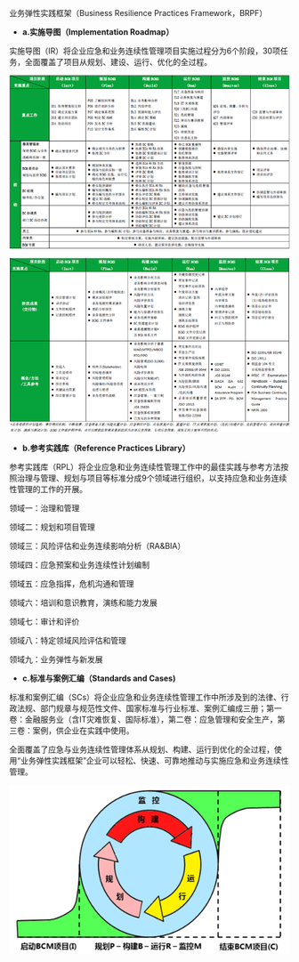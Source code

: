 业务弹性实践框架（Business Resilience Practices Framework，BRPF）

* **a.实施导图（Implementation Roadmap）**

实施导图（IR）将企业应急和业务连续性管理项目实施过程分为6个阶段，30项任务，全面覆盖了项目从规划、建设、运行、优化的全过程。

![](/assets/BCM实施导图.png)

![](/assets/BCM实施导图背面.png)

* **b.参考实践库（Reference Practices Library）**

参考实践库（RPL）将企业应急和业务连续性管理工作中的最佳实践与参考方法按照治理与管理、规划与项目等标准分成9个领域进行组织，以支持应急和业务连续性管理的工作的开展。

领域一：治理和管理

领域二：规划和项目管理

领域三：风险评估和业务连续影响分析（RA&BIA）

领域四：应急预案和业务连续性计划编制

领域五：应急指挥，危机沟通和管理

领域六：培训和意识教育，演练和能力发展

领域七：审计和评价

领域八：特定领域风险评估和管理

领域九：业务弹性与新发展

* **c.标准与案例汇编（Standards and Cases\)**

标准和案例汇编（SCs）将企业应急和业务连续性管理工作中所涉及到的法律、行政法规、部门规章与规范性文件、国家标准与行业标准、案例汇编成三册；第一卷：金融服务业（含IT灾难恢复、国际标准），第二卷：应急管理和安全生产，第三卷：案例，供企业在实践中使用。

全面覆盖了应急与业务连续性管理体系从规划、构建、运行到优化的全过程，使用“业务弹性实践框架”企业可以轻松、快速、可靠地推动与实施应急和业务连续性管理。

![](/assets/业务连续性管理实践框架.png)



